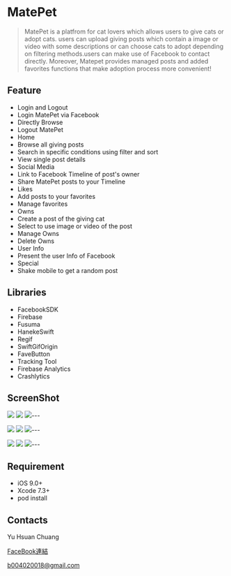 MatePet
======
>MatePet is a platfrom for cat lovers which allows users to give cats or adopt cats. users can upload giving posts which contain a image or video with some descriptions or can choose cats to adopt depending on filtering methods.users can make use of Facebook to contact directly. Moreover, Matepet provides managed posts and added favorites functions that make adoption process more convenient!

Feature
------
* Login and Logout
 * Login MatePet via Facebook
 * Directly Browse
 * Logout MatePet
* Home
 * Browse all giving posts
 * Search in specific conditions using filter and sort
 * View single post details
* Social Media
 * Link to Facebook Timeline of post's owner
 * Share MatePet posts to your Timeline
* Likes
 * Add posts to your favorites 
 * Manage favorites
* Owns
 * Create a post of the giving cat
 * Select to use image or video of the post
 * Manage Owns
 * Delete Owns
* User Info
 * Present the user Info of Facebook
* Special 
 * Shake mobile to get a random post

Libraries
------
* FacebookSDK
* Firebase
* Fusuma
* HanekeSwift
* Regif
* SwiftGifOrigin
* FaveButton
* Tracking Tool
 * Firebase Analytics
 * Crashlytics

ScreenShot
------

![](https://cloud.githubusercontent.com/assets/21031415/20054718/137f2c36-a519-11e6-966d-b29b9af6e113.jpg)
![](https://cloud.githubusercontent.com/assets/21031415/20054723/13c0169c-a519-11e6-8d1a-37c58fd022b7.jpg)
![](https://cloud.githubusercontent.com/assets/21031415/20054721/13be9506-a519-11e6-8bda-d975642c0a72.jpg)---

![](https://cloud.githubusercontent.com/assets/21031415/20054722/13bf4852-a519-11e6-8018-4ef79c3f4450.jpg)
![](https://cloud.githubusercontent.com/assets/21031415/20054725/13c52f38-a519-11e6-8a81-ac01abda2537.jpg)
![](https://cloud.githubusercontent.com/assets/21031415/20054727/13e7430c-a519-11e6-8575-6414338550d8.jpg)---

![](https://cloud.githubusercontent.com/assets/21031415/20054724/13c166f0-a519-11e6-98f2-8d2929eb45f3.jpg)
![](https://cloud.githubusercontent.com/assets/21031415/20054719/13a7180e-a519-11e6-9f69-68aee26fa919.jpg)
![](https://cloud.githubusercontent.com/assets/21031415/20054726/13cef36a-a519-11e6-98a0-ed886a987bb1.jpg)---

Requirement
------
* iOS 9.0+
* Xcode 7.3+
* pod install

Contacts
------
Yu Hsuan Chuang

[FaceBook連結](http://www.dushibaiyu.com)

<b004020018@gmail.com>

